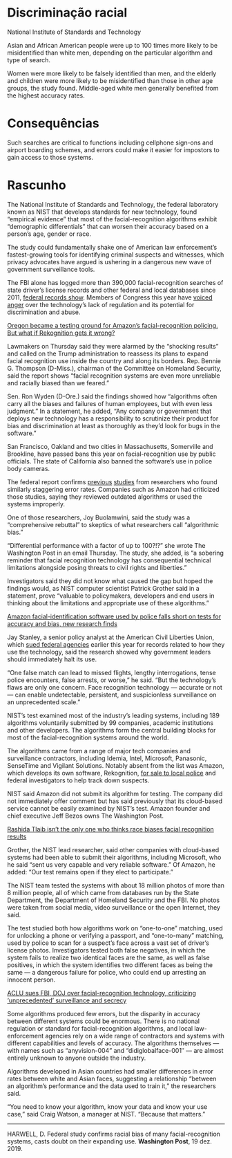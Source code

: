 # Discriminação racial
National Institute of Standards and Technology

Asian and African American people were up to 100 times more likely to be misidentified than white men, depending on the particular algorithm and type of search. 

Women were more likely to be falsely identified than men, and the elderly and children were more likely to be misidentified than those in other age groups, the study found. Middle-aged white men generally benefited from the highest accuracy rates.

# Consequências
Such searches are critical to functions including cellphone sign-ons and airport boarding schemes, and errors could make it easier for impostors to gain access to those systems.


# Rascunho


The National Institute of Standards and Technology, the federal laboratory known as NIST that develops standards for new technology, found “empirical evidence” that most of the facial-recognition algorithms exhibit “demographic differentials” that can worsen their accuracy based on a person’s age, gender or race.

The study could fundamentally shake one of American law enforcement’s fastest-growing tools for identifying criminal suspects and witnesses, which privacy advocates have argued is ushering in a dangerous new wave of government surveillance tools.

The FBI alone has logged more than 390,000 facial-recognition searches of state driver’s license records and other federal and local databases since 2011, [federal records show](https://www.washingtonpost.com/technology/2019/07/07/fbi-ice-find-state-drivers-license-photos-are-gold-mine-facial-recognition-searches/?itid=lk_inline_manual_14). Members of Congress this year have [voiced anger](https://www.washingtonpost.com/technology/2019/07/09/facial-recognition-use-by-federal-agencies-draws-lawmakers-anger/?itid=lk_inline_manual_14) over the technology’s lack of regulation and its potential for discrimination and abuse.

[Oregon became a testing ground for Amazon’s facial-recognition policing. But what if Rekognition gets it wrong?](https://www.washingtonpost.com/technology/2019/04/30/amazons-facial-recognition-technology-is-supercharging-local-police/?itid=lk_interstitial_manual_15)

Lawmakers on Thursday said they were alarmed by the “shocking results” and called on the Trump administration to reassess its plans to expand facial recognition use inside the country and along its borders. Rep. Bennie G. Thompson (D-Miss.), chairman of the Committee on Homeland Security, said the report shows “facial recognition systems are even more unreliable and racially biased than we feared.”

Sen. Ron Wyden (D-Ore.) said the findings showed how “algorithms often carry all the biases and failures of human employees, but with even less judgment.” In a statement, he added, “Any company or government that deploys new technology has a responsibility to scrutinize their product for bias and discrimination at least as thoroughly as they’d look for bugs in the software.”

San Francisco, Oakland and two cities in Massachusetts, Somerville and Brookline, have passed bans this year on facial-recognition use by public officials. The state of California also banned the software’s use in police body cameras.

The federal report confirms [previous](http://gendershades.org/overview.html) [studies](https://www.washingtonpost.com/technology/2019/01/25/amazon-facial-identification-software-used-by-police-falls-short-tests-accuracy-bias-new-research-finds/?itid=lk_inline_manual_21) from researchers who found similarly staggering error rates. Companies such as Amazon had criticized those studies, saying they reviewed outdated algorithms or used the systems improperly.

One of those researchers, Joy Buolamwini, said the study was a “comprehensive rebuttal” to skeptics of what researchers call “algorithmic bias.”

“Differential performance with a factor of up to 100?!?” she wrote The Washington Post in an email Thursday. The study, she added, is “a sobering reminder that facial recognition technology has consequential technical limitations alongside posing threats to civil rights and liberties.”

Investigators said they did not know what caused the gap but hoped the findings would, as NIST computer scientist Patrick Grother said in a statement, prove “valuable to policymakers, developers and end users in thinking about the limitations and appropriate use of these algorithms.”

[Amazon facial-identification software used by police falls short on tests for accuracy and bias, new research finds](https://www.washingtonpost.com/technology/2019/01/25/amazon-facial-identification-software-used-by-police-falls-short-tests-accuracy-bias-new-research-finds/?itid=lk_interstitial_manual_27)

Jay Stanley, a senior policy analyst at the American Civil Liberties Union, which [sued federal agencies](https://www.washingtonpost.com/technology/2019/10/31/aclu-sues-fbi-doj-over-facial-recognition-technology-criticizing-unprecedented-surveillance-secrecy/?itid=lk_inline_manual_28) earlier this year for records related to how they use the technology, said the research showed why government leaders should immediately halt its use.

“One false match can lead to missed flights, lengthy interrogations, tense police encounters, false arrests, or worse,” he said. “But the technology’s flaws are only one concern. Face recognition technology — accurate or not — can enable undetectable, persistent, and suspicionless surveillance on an unprecedented scale.”

NIST’s test examined most of the industry’s leading systems, including 189 algorithms voluntarily submitted by 99 companies, academic institutions and other developers. The algorithms form the central building blocks for most of the facial-recognition systems around the world.

The algorithms came from a range of major tech companies and surveillance contractors, including Idemia, Intel, Microsoft, Panasonic, SenseTime and Vigilant Solutions. Notably absent from the list was Amazon, which develops its own software, Rekognition, [for sale to local police](https://www.washingtonpost.com/technology/2019/04/30/amazons-facial-recognition-technology-is-supercharging-local-police/?itid=lk_inline_manual_33) and federal investigators to help track down suspects.

NIST said Amazon did not submit its algorithm for testing. The company did not immediately offer comment but has said previously that its cloud-based service cannot be easily examined by NIST’s test. Amazon founder and chief executive Jeff Bezos owns The Washington Post.

[Rashida Tlaib isn’t the only one who thinks race biases facial recognition results](https://www.washingtonpost.com/technology/2019/10/04/rashida-tlaib-isnt-only-one-who-thinks-race-biases-facial-recognition-results/?itid=lk_interstitial_manual_37)

Grother, the NIST lead researcher, said other companies with cloud-based systems had been able to submit their algorithms, including Microsoft, who he said “sent us very capable and very reliable software.” Of Amazon, he added: “Our test remains open if they elect to participate.”

The NIST team tested the systems with about 18 million photos of more than 8 million people, all of which came from databases run by the State Department, the Department of Homeland Security and the FBI. No photos were taken from social media, video surveillance or the open Internet, they said.

The test studied both how algorithms work on “one-to-one” matching, used for unlocking a phone or verifying a passport, and “one-to-many” matching, used by police to scan for a suspect’s face across a vast set of driver’s license photos. Investigators tested both false negatives, in which the system fails to realize two identical faces are the same, as well as false positives, in which the system identifies two different faces as being the same — a dangerous failure for police, who could end up arresting an innocent person.

[ACLU sues FBI, DOJ over facial-recognition technology, criticizing ‘unprecedented’ surveillance and secrecy](https://www.washingtonpost.com/technology/2019/10/31/aclu-sues-fbi-doj-over-facial-recognition-technology-criticizing-unprecedented-surveillance-secrecy/?itid=lk_interstitial_manual_43)

Some algorithms produced few errors, but the disparity in accuracy between different systems could be enormous. There is no national regulation or standard for facial-recognition algorithms, and local law-enforcement agencies rely on a wide range of contractors and systems with different capabilities and levels of accuracy. The algorithms themselves — with names such as “anyvision-004” and “didiglobalface-001″ — are almost entirely unknown to anyone outside the industry.

Algorithms developed in Asian countries had smaller differences in error rates between white and Asian faces, suggesting a relationship “between an algorithm’s performance and the data used to train it,” the researchers said.

“You need to know your algorithm, know your data and know your use case,” said Craig Watson, a manager at NIST. “Because that matters.”

-----
HARWELL, D. Federal study confirms racial bias of many facial-recognition systems, casts doubt on their expanding use. **Washington Post**, 19 dez. 2019.
